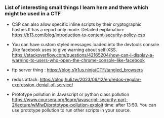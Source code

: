 <h3>List of interesting small things I learn here and there which might be used in a CTF</h3>

- CSP can also allow specific inline scripts by their cryptographic hashes.It has a report only mode. Detailed explanation: https://b13.com/blog/introduction-to-content-security-policy-csp

- You can have custom styled messages loaded into the devtools console ,like facebook uses to give warning about self-XSS. 
https://stackoverflow.com/questions/42165204/how-can-i-display-a-warning-to-users-who-open-the-chrome-console-like-facebook

- ftp server thing : https://blog.s1r1us.ninja/CTF/tangled_browsers

- redos attack: https://blog.huli.tw/2023/06/12/en/redos-regular-expression-denial-of-service/

- Prototype pollution in Javascript or python class pollution
	https://www.coursera.org/learn/javascript-security-part-2/lecture/wMlwD/prototype-pollution-exploit
	time: after 13:50. You can use prototype pollution to run other scripts in your source.